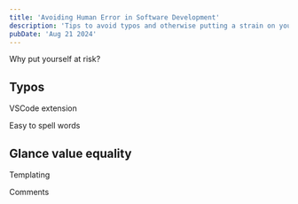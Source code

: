```yaml
---
title: 'Avoiding Human Error in Software Development'
description: 'Tips to avoid typos and otherwise putting a strain on your human mind'
pubDate: 'Aug 21 2024'
---
```


Why put yourself at risk?

## Typos
VSCode extension

Easy to spell words

## Glance value equality
Templating

Comments
